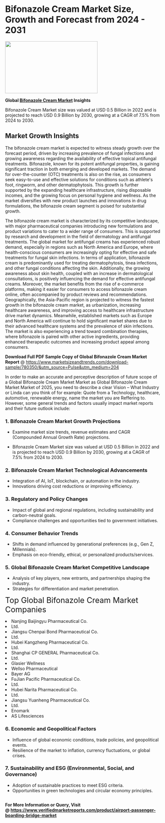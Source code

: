 <H1>Bifonazole Cream Market Size, Growth and Forecast from 2024 - 2031</H1><img class="aligncenter size-medium wp-image-584254" src="https://thirdeyenews.in/wp-content/uploads/2024/09/Global-Market-Research-300x168.jpeg" alt="" width="300" height="168" /><p><strong>Global&nbsp;<a href="https://www.marketsizeandtrends.com/download-sample/780350/&amp;utm_source=Pulse&amp;utm_medium=204">Bifonazole Cream Market</a> Insights</strong></p><p>Bifonazole Cream Market size was valued at USD 0.5 Billion in 2022 and is projected to reach USD 0.9 Billion by 2030, growing at a CAGR of 7.5% from 2024 to 2030.</p><p><h2>Market Growth Insights</h2> <p>The bifonazole cream market is expected to witness steady growth over the forecast period, driven by increasing prevalence of fungal infections and growing awareness regarding the availability of effective topical antifungal treatments. Bifonazole, known for its potent antifungal properties, is gaining significant traction in both emerging and developed markets. The demand for over-the-counter (OTC) treatments is also on the rise, as consumers seek easy-to-use and effective solutions for conditions such as athlete's foot, ringworm, and other dermatophytosis. This growth is further supported by the expanding healthcare infrastructure, rising disposable incomes, and the growing focus on personal hygiene and wellness. As the market diversifies with new product launches and innovations in drug formulations, the bifonazole cream segment is poised for substantial growth. </p> <p>The bifonazole cream market is characterized by its competitive landscape, with major pharmaceutical companies introducing new formulations and product variations to cater to a wider range of consumers. This is supported by research and development in the field of dermatology and antifungal treatments. The global market for antifungal creams has experienced robust demand, especially in regions such as North America and Europe, where health-conscious consumers are increasingly opting for effective and safe treatments for fungal skin infections. In terms of application, bifonazole cream is predominantly used for treating dermatophytosis, tinea infections, and other fungal conditions affecting the skin. Additionally, the growing awareness about skin health, coupled with an increase in dermatological consultations, is positively influencing the demand for effective antifungal creams. Moreover, the market benefits from the rise of e-commerce platforms, making it easier for consumers to access bifonazole cream online, often accompanied by product reviews and recommendations. Geographically, the Asia-Pacific region is projected to witness the fastest growth in the bifonazole cream market, as urbanization, increasing healthcare awareness, and improving access to healthcare infrastructure drive market dynamics. Meanwhile, established markets such as Europe and North America will continue to hold significant market shares due to their advanced healthcare systems and the prevalence of skin infections. The market is also experiencing a trend toward combination therapies, where bifonazole is paired with other active ingredients, providing enhanced therapeutic outcomes and increasing product appeal among consumers. </p><p><span class=""><strong>Download Full PDF Sample Copy of Global Bifonazole Cream Market Report</strong> @ <a href="https://www.marketsizeandtrends.com/download-sample/780350/&amp;utm_source=Pulse&amp;utm_medium=204" target="_blank">https://www.marketsizeandtrends.com/download-sample/780350/&amp;utm_source=Pulse&amp;utm_medium=204</a></span></p><p>In order to make an accurate and perceptive description of future scope of a Global&nbsp;Bifonazole Cream Market Market as Global&nbsp;Bifonazole Cream Market Market of 2025, you need to describe a clear Vision &ndash; What Industry or Linda can you think of for example: Quote from a Technology, healthcare, automotive, renewable energy, name the market you are Reffering to. However, some general trends and factors usually impact market reports and their future outlook include:</p><h3>1.&nbsp;<strong>Bifonazole Cream Market Growth Projections</strong></h3><ul><li>Examine market size trends, revenue estimates and CAGR (Compounded Annual Growth Rate) projections.</li><li><p>Bifonazole Cream Market size was valued at USD 0.5 Billion in 2022 and is projected to reach USD 0.9 Billion by 2030, growing at a CAGR of 7.5% from 2024 to 2030.</p></li></ul><h3>2.&nbsp;<strong>Bifonazole Cream Market Technological Advancements</strong></h3><ul><li>Integration of AI, IoT, blockchain, or automation in the industry.</li><li>Innovations driving cost reductions or improving efficiency.</li></ul><h3>3.&nbsp;<strong>Regulatory and Policy Changes</strong></h3><ul><li>Impact of global and regional regulations, including sustainability and carbon-neutral goals.</li><li>Compliance challenges and opportunities tied to government initiatives.</li></ul><h3>4.&nbsp;<strong>Consumer Behavior Trends</strong></h3><ul><li>Shifts in demand influenced by generational preferences (e.g., Gen Z, Millennials).</li><li>Emphasis on eco-friendly, ethical, or personalized products/services.</li></ul><h3>5.&nbsp;<strong>Global Bifonazole Cream Market Competitive Landscape</strong></h3><ul><li>Analysis of key players, new entrants, and partnerships shaping the industry.</li><li>Strategies for differentiation and market penetration.</li></ul><p data-pm-slice="1 1 []"><span style="color: inherit; font-family: inherit; font-size: 25px;">Top Global Bifonazole Cream Market Companies</span></p><div class="" data-test-id=""><p><li>Nanjing Baijingyu Pharmaceutical Co.</li><li> Ltd.</li><li> Jiangsu Chenpai Bond Pharmaceutical Co.</li><li> Ltd.</li><li> Hubei Kangzheng Pharmaceutical Co.</li><li> Ltd.</li><li> Shanghai CP GENERAL Pharmaceutical Co.</li><li> Ltd.</li><li> Glasier Wellness</li><li> Wellso Pharmaceutical</li><li> Bayer AG</li><li> FuJian Pacific Pharmaceutical Co.</li><li> Ltd.</li><li> Hubei Narita Pharmaceutical Co.</li><li> Ltd.</li><li> Jiangsu Yuanheng Pharmaceutical Co.</li><li>Ltd.</li><li> Enomark</li><li> AS Lifesciences</li></p></div><h3>6.&nbsp;<strong>Economic and Geopolitical Factors</strong></h3><ul><li>Influence of global economic conditions, trade policies, and geopolitical events.</li><li>Resilience of the market to inflation, currency fluctuations, or global crises.</li></ul><h3>7.&nbsp;<strong>Sustainability and ESG (Environmental, Social, and Governance)</strong></h3><ul><li>Adoption of sustainable practices to meet ESG criteria.</li><li>Opportunities in green technologies and circular economy principles.</li></ul><h2><strong style="font-size: 14px;">For More Information or Query, Visit @&nbsp;</strong><a style="background-color: #ffffff; font-size: 14px;" href="https://www.marketsizeandtrends.com/report/bifonazole-cream-market/" target="_blank">https://www.verifiedmarketreports.com/product/airport-passenger-boarding-bridge-market</a></h2>

